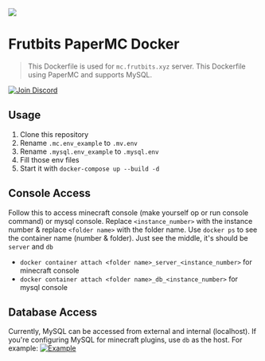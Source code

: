 <a href="https://minecraft-mp.com/server-s274015" target="_blank">
    <img src="https://minecraft-mp.com/leaderboard-274015-6.png" border="0">
</a>

# Frutbits PaperMC Docker
> This Dockerfile is used for `mc.frutbits.xyz` server. This Dockerfile using PaperMC and supports MySQL.

<a href="https://discord.gg/fD5MHy9">
    <img src="https://discordapp.com/api/guilds/715165490246582313/embed.png" alt="Join Discord">
</a>

## Usage
1. Clone this repository
2. Rename `.mc.env_example` to `.mv.env`
3. Rename `.mysql.env_example` to `.mysql.env`
4. Fill those env files
5. Start it with `docker-compose up --build -d`

## Console Access
Follow this to access minecraft console (make yourself op or run console command) or mysql console. Replace `<instance_number>` with the instance number & replace `<folder name>` with the folder name.
Use `docker ps` to see the container name (number & folder). Just see the middle, it's should be `server` and `db`
- `docker container attach <folder name>_server_<instance_number>` for minecraft console
- `docker container attach <folder name>_db_<instance_number>` for mysql console

## Database Access
Currently, MySQL can be accessed from external and internal (localhost). If you're configuring MySQL for minecraft plugins, use `db` as the host.
For example:
<a href="https://discord.gg/fD5MHy9">
    <img src="https://cdn.discordapp.com/attachments/737680131727949864/814148519353909248/ex.png" alt="Example">
</a>